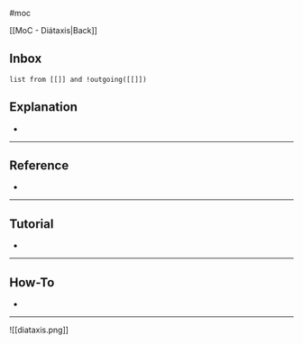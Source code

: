 #moc

[[MoC - Diátaxis|Back]]
## Inbox

```dataview
list from [[]] and !outgoing([[]])
```

## Explanation
- 

---

## Reference
- 

---

## Tutorial
- 

---

## How-To
- 

---

![[diataxis.png]]
